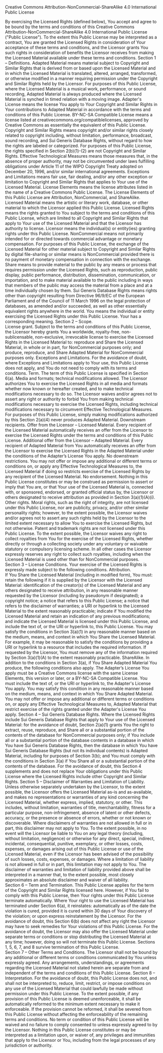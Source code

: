Creative Commons Attribution-NonCommercial-ShareAlike 4.0 International 
Public License

By exercising the Licensed Rights (defined below), You 
accept and agree to be bound by the terms and conditions of this 
Creative Commons Attribution-NonCommercial-ShareAlike 4.0 International 
Public License ("Public License"). To the extent this Public License 
may be interpreted as a contract, You are granted the Licensed Rights 
in consideration of Your acceptance of these terms and conditions, and 
the Licensor grants You such rights in consideration of benefits the 
Licensor receives from making the Licensed Material available under 
these terms and conditions.  Section 1 – Definitions.  Adapted Material 
means material subject to Copyright and Similar Rights that is derived 
from or based upon the Licensed Material and in which the Licensed 
Material is translated, altered, arranged, transformed, or otherwise 
modified in a manner requiring permission under the Copyright and 
Similar Rights held by the Licensor. For purposes of this Public 
License, where the Licensed Material is a musical work, performance, or 
sound recording, Adapted Material is always produced where the Licensed 
Material is synched in timed relation with a moving image. Adapter's 
License means the license You apply to Your Copyright and Similar 
Rights in Your contributions to Adapted Material in accordance with the 
terms and conditions of this Public License. BY-NC-SA Compatible 
License means a license listed at 
creativecommons.org/compatiblelicenses, approved by Creative Commons as 
essentially the equivalent of this Public License. Copyright and 
Similar Rights means copyright and/or similar rights closely related to 
copyright including, without limitation, performance, broadcast, sound 
recording, and Sui Generis Database Rights, without regard to how the 
rights are labeled or categorized. For purposes of this Public License, 
the rights specified in Section 2(b)(1)-(2) are not Copyright and 
Similar Rights. Effective Technological Measures means those measures 
that, in the absence of proper authority, may not be circumvented under 
laws fulfilling obligations under Article 11 of the WIPO Copyright 
Treaty adopted on December 20, 1996, and/or similar international 
agreements. Exceptions and Limitations means fair use, fair dealing, 
and/or any other exception or limitation to Copyright and Similar 
Rights that applies to Your use of the Licensed Material. License 
Elements means the license attributes listed in the name of a Creative 
Commons Public License. The License Elements of this Public License are 
Attribution, NonCommercial, and ShareAlike. Licensed Material means the 
artistic or literary work, database, or other material to which the 
Licensor applied this Public License. Licensed Rights means the rights 
granted to You subject to the terms and conditions of this Public 
License, which are limited to all Copyright and Similar Rights that 
apply to Your use of the Licensed Material and that the Licensor has 
authority to license. Licensor means the individual(s) or entity(ies) 
granting rights under this Public License. NonCommercial means not 
primarily intended for or directed towards commercial advantage or 
monetary compensation. For purposes of this Public License, the 
exchange of the Licensed Material for other material subject to 
Copyright and Similar Rights by digital file-sharing or similar means 
is NonCommercial provided there is no payment of monetary compensation 
in connection with the exchange. Share means to provide material to the 
public by any means or process that requires permission under the 
Licensed Rights, such as reproduction, public display, public 
performance, distribution, dissemination, communication, or 
importation, and to make material available to the public including in 
ways that members of the public may access the material from a place 
and at a time individually chosen by them. Sui Generis Database Rights 
means rights other than copyright resulting from Directive 96/9/EC of 
the European Parliament and of the Council of 11 March 1996 on the 
legal protection of databases, as amended and/or succeeded, as well as 
other essentially equivalent rights anywhere in the world. You means 
the individual or entity exercising the Licensed Rights under this 
Public License. Your has a corresponding meaning.  Section 2 – Scope.  
License grant. Subject to the terms and conditions of this Public 
License, the Licensor hereby grants You a worldwide, royalty-free, 
non-sublicensable, non-exclusive, irrevocable license to exercise the 
Licensed Rights in the Licensed Material to: reproduce and Share the 
Licensed Material, in whole or in part, for NonCommercial purposes 
only; and produce, reproduce, and Share Adapted Material for 
NonCommercial purposes only. Exceptions and Limitations. For the 
avoidance of doubt, where Exceptions and Limitations apply to Your use, 
this Public License does not apply, and You do not need to comply with 
its terms and conditions. Term. The term of this Public License is 
specified in Section 6(a). Media and formats; technical modifications 
allowed. The Licensor authorizes You to exercise the Licensed Rights in 
all media and formats whether now known or hereafter created, and to 
make technical modifications necessary to do so. The Licensor waives 
and/or agrees not to assert any right or authority to forbid You from 
making technical modifications necessary to exercise the Licensed 
Rights, including technical modifications necessary to circumvent 
Effective Technological Measures. For purposes of this Public License, 
simply making modifications authorized by this Section 2(a)(4) never 
produces Adapted Material. Downstream recipients. Offer from the 
Licensor – Licensed Material. Every recipient of the Licensed Material 
automatically receives an offer from the Licensor to exercise the 
Licensed Rights under the terms and conditions of this Public License. 
Additional offer from the Licensor – Adapted Material. Every recipient 
of Adapted Material from You automatically receives an offer from the 
Licensor to exercise the Licensed Rights in the Adapted Material under 
the conditions of the Adapter’s License You apply. No downstream 
restrictions. You may not offer or impose any additional or different 
terms or conditions on, or apply any Effective Technological Measures 
to, the Licensed Material if doing so restricts exercise of the 
Licensed Rights by any recipient of the Licensed Material. No 
endorsement. Nothing in this Public License constitutes or may be 
construed as permission to assert or imply that You are, or that Your 
use of the Licensed Material is, connected with, or sponsored, 
endorsed, or granted official status by, the Licensor or others 
designated to receive attribution as provided in Section 3(a)(1)(A)(i).  
Other rights. Moral rights, such as the right of integrity, are not 
licensed under this Public License, nor are publicity, privacy, and/or 
other similar personality rights; however, to the extent possible, the 
Licensor waives and/or agrees not to assert any such rights held by the 
Licensor to the limited extent necessary to allow You to exercise the 
Licensed Rights, but not otherwise. Patent and trademark rights are not 
licensed under this Public License. To the extent possible, the 
Licensor waives any right to collect royalties from You for the 
exercise of the Licensed Rights, whether directly or through a 
collecting society under any voluntary or waivable statutory or 
compulsory licensing scheme. In all other cases the Licensor expressly 
reserves any right to collect such royalties, including when the 
Licensed Material is used other than for NonCommercial purposes.  
Section 3 – License Conditions.  Your exercise of the Licensed Rights 
is expressly made subject to the following conditions.  Attribution.  
If You Share the Licensed Material (including in modified form), You 
must: retain the following if it is supplied by the Licensor with the 
Licensed Material: identification of the creator(s) of the Licensed 
Material and any others designated to receive attribution, in any 
reasonable manner requested by the Licensor (including by pseudonym if 
designated); a copyright notice; a notice that refers to this Public 
License; a notice that refers to the disclaimer of warranties; a URI or 
hyperlink to the Licensed Material to the extent reasonably 
practicable; indicate if You modified the Licensed Material and retain 
an indication of any previous modifications; and indicate the Licensed 
Material is licensed under this Public License, and include the text 
of, or the URI or hyperlink to, this Public License. You may satisfy 
the conditions in Section 3(a)(1) in any reasonable manner based on the 
medium, means, and context in which You Share the Licensed Material. 
For example, it may be reasonable to satisfy the conditions by 
providing a URI or hyperlink to a resource that includes the required 
information. If requested by the Licensor, You must remove any of the 
information required by Section 3(a)(1)(A) to the extent reasonably 
practicable. ShareAlike.  In addition to the conditions in Section 
3(a), if You Share Adapted Material You produce, the following 
conditions also apply. The Adapter’s License You apply must be a 
Creative Commons license with the same License Elements, this version 
or later, or a BY-NC-SA Compatible License. You must include the text 
of, or the URI or hyperlink to, the Adapter's License You apply. You 
may satisfy this condition in any reasonable manner based on the 
medium, means, and context in which You Share Adapted Material. You may 
not offer or impose any additional or different terms or conditions on, 
or apply any Effective Technological Measures to, Adapted Material that 
restrict exercise of the rights granted under the Adapter's License You 
apply.  Section 4 – Sui Generis Database Rights.  Where the Licensed 
Rights include Sui Generis Database Rights that apply to Your use of 
the Licensed Material:  for the avoidance of doubt, Section 2(a)(1) 
grants You the right to extract, reuse, reproduce, and Share all or a 
substantial portion of the contents of the database for NonCommercial 
purposes only; if You include all or a substantial portion of the 
database contents in a database in which You have Sui Generis Database 
Rights, then the database in which You have Sui Generis Database Rights 
(but not its individual contents) is Adapted Material, including for 
purposes of Section 3(b); and You must comply with the conditions in 
Section 3(a) if You Share all or a substantial portion of the contents 
of the database.  For the avoidance of doubt, this Section 4 
supplements and does not replace Your obligations under this Public 
License where the Licensed Rights include other Copyright and Similar 
Rights.  Section 5 – Disclaimer of Warranties and Limitation of 
Liability.  Unless otherwise separately undertaken by the Licensor, to 
the extent possible, the Licensor offers the Licensed Material as-is 
and as-available, and makes no representations or warranties of any 
kind concerning the Licensed Material, whether express, implied, 
statutory, or other. This includes, without limitation, warranties of 
title, merchantability, fitness for a particular purpose, 
non-infringement, absence of latent or other defects, accuracy, or the 
presence or absence of errors, whether or not known or discoverable. 
Where disclaimers of warranties are not allowed in full or in part, 
this disclaimer may not apply to You. To the extent possible, in no 
event will the Licensor be liable to You on any legal theory 
(including, without limitation, negligence) or otherwise for any 
direct, special, indirect, incidental, consequential, punitive, 
exemplary, or other losses, costs, expenses, or damages arising out of 
this Public License or use of the Licensed Material, even if the 
Licensor has been advised of the possibility of such losses, costs, 
expenses, or damages. Where a limitation of liability is not allowed in 
full or in part, this limitation may not apply to You.  The disclaimer 
of warranties and limitation of liability provided above shall be 
interpreted in a manner that, to the extent possible, most closely 
approximates an absolute disclaimer and waiver of all liability.  
Section 6 – Term and Termination.  This Public License applies for the 
term of the Copyright and Similar Rights licensed here. However, if You 
fail to comply with this Public License, then Your rights under this 
Public License terminate automatically.  Where Your right to use the 
Licensed Material has terminated under Section 6(a), it reinstates: 
automatically as of the date the violation is cured, provided it is 
cured within 30 days of Your discovery of the violation; or upon 
express reinstatement by the Licensor. For the avoidance of doubt, this 
Section 6(b) does not affect any right the Licensor may have to seek 
remedies for Your violations of this Public License. For the avoidance 
of doubt, the Licensor may also offer the Licensed Material under 
separate terms or conditions or stop distributing the Licensed Material 
at any time; however, doing so will not terminate this Public License. 
Sections 1, 5, 6, 7, and 8 survive termination of this Public License.  
Section 7 – Other Terms and Conditions.  The Licensor shall not be 
bound by any additional or different terms or conditions communicated 
by You unless expressly agreed. Any arrangements, understandings, or 
agreements regarding the Licensed Material not stated herein are 
separate from and independent of the terms and conditions of this 
Public License.  Section 8 – Interpretation.  For the avoidance of 
doubt, this Public License does not, and shall not be interpreted to, 
reduce, limit, restrict, or impose conditions on any use of the 
Licensed Material that could lawfully be made without permission under 
this Public License. To the extent possible, if any provision of this 
Public License is deemed unenforceable, it shall be automatically 
reformed to the minimum extent necessary to make it enforceable. If the 
provision cannot be reformed, it shall be severed from this Public 
License without affecting the enforceability of the remaining terms and 
conditions. No term or condition of this Public License will be waived 
and no failure to comply consented to unless expressly agreed to by the 
Licensor. Nothing in this Public License constitutes or may be 
interpreted as a limitation upon, or waiver of, any privileges and 
immunities that apply to the Licensor or You, including from the legal 
processes of any jurisdiction or authority.
